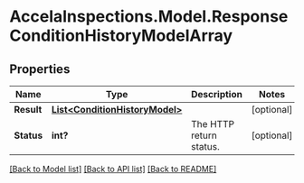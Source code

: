 # AccelaInspections.Model.ResponseConditionHistoryModelArray
## Properties

Name | Type | Description | Notes
------------ | ------------- | ------------- | -------------
**Result** | [**List&lt;ConditionHistoryModel&gt;**](ConditionHistoryModel.md) |  | [optional] 
**Status** | **int?** | The HTTP return status. | [optional] 

[[Back to Model list]](../README.md#documentation-for-models) [[Back to API list]](../README.md#documentation-for-api-endpoints) [[Back to README]](../README.md)

